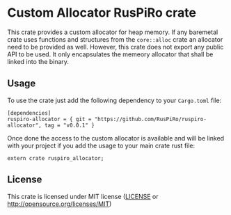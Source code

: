 # Custom Allocator RusPiRo crate

This crate provides a custom allocator for heap memory. If any baremetal crate uses functions and structures from
the ``core::alloc`` crate an allocator need to be provided as well. However, this crate does not export any public
API to be used. It only encapsulates the memeory allocator that shall be linked into the binary.

## Usage
To use the crate just add the following dependency to your ``Cargo.toml`` file:
```
[dependencies]
ruspiro-allocator = { git = "https://github.com/RusPiRo/ruspiro-allocator", tag = "v0.0.1" }
```

Once done the access to the custom allocator is available and will be linked with your project if you add
the usage to your main crate rust file:
```
extern crate ruspiro_allocator;
```

## License
This crate is licensed under MIT license ([LICENSE](LICENSE) or http://opensource.org/licenses/MIT)